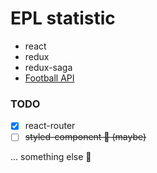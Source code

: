 # EPL statistic

- react
- redux
- redux-saga
- [Football API](https://www.football-data.org/)

### TODO

- [x] react-router
- [ ] ~~styled-component 💅 (maybe)~~

... something else 🦄